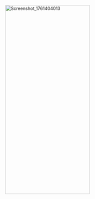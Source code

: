 <img width="270" height="606" alt="Screenshot_1761404013" src="https://github.com/user-attachments/assets/d1524aea-2032-40f2-9fb5-16cd39f13281" />
